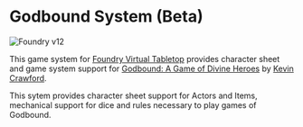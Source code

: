 # Godbound System (Beta)

![Foundry v12](https://img.shields.io/badge/foundry-v12-green)

This game system for [Foundry Virtual Tabletop](https://foundryvtt.com/) provides character sheet and game system support for [Godbound: A Game of Divine Heroes](https://sine-nomine-publishing.myshopify.com/collections/godbound/Godbound) by [Kevin Crawford]().

This sytem provides character sheet support for Actors and Items, mechanical support for dice and rules necessary to play games of Godbound.
